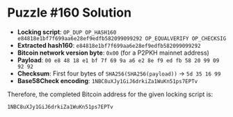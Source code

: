 # Puzzle #160 Solution

- **Locking script**: `OP_DUP OP_HASH160 e84818e1bf7f699aa6e28ef9edfb582099099292 OP_EQUALVERIFY OP_CHECKSIG`
- **Extracted hash160**: `e84818e1bf7f699aa6e28ef9edfb582099099292`
- **Bitcoin network version byte**: `0x00` (for a P2PKH mainnet address)
- **Payload**: `00 e8 48 18 e1 bf 7f 69 9a a6 e2 8e f9 ed fb 58 20 99 09 92 92`
- **Checksum**: First four bytes of `SHA256(SHA256(payload))` → `5d 35 16 99`
- **Base58Check encoding**: `1NBC8uXJy1GiJ6drkiZa1WuKn51ps7EPTv`

Therefore, the completed Bitcoin address for the given locking script is:

```
1NBC8uXJy1GiJ6drkiZa1WuKn51ps7EPTv
```
